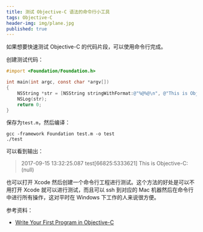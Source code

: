 ```yaml
---
title: 测试 Objective-C 语法的命令行小工具
tags: Objective-C
header-img: img/plane.jpg
published: true
---
```


如果想要快速测试 Objective-C 的代码片段，可以使用命令行完成。

创建测试代码：

```objective-c
#import <Foundation/Foundation.h>

int main(int argc, const char *argv[])
{
	NSString *str = [NSString stringWithFormat:@"%@%@\n", @"This is Objective-C:", nil];
	NSLog(str);
	return 0;
}
```

保存为`test.m`，然后编译：

```shell
gcc -framework Foundation test.m -o test
./test
```

可以看到输出：

> 2017-09-15 13:32:25.087 test[66825:5333621] This is Objective-C:(null)

也可以打开 Xcode 然后创建一个命令行工程进行测试。这个方法的好处是可以不用打开 Xcode 就可以进行测试，而且可以 ssh 到对应的 Mac 机器然后在命令行中进行所有操作，这对平时在 Windows 下工作的人来说很方便。

参考资料：

+ [Write Your First Program in Objective-C](http://www.informit.com/articles/article.aspx?p=1315356)
